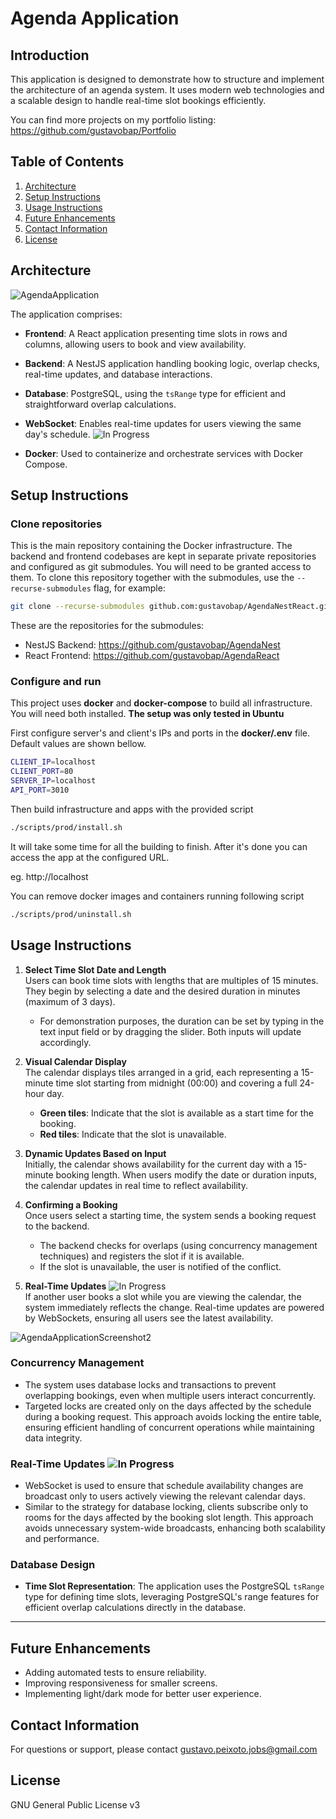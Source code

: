 
# Agenda Application

## Introduction

This application is designed to demonstrate how to structure and implement the architecture of an agenda system. It uses modern web technologies and a scalable design to handle real-time slot bookings efficiently. 

You can find more projects on my portfolio listing: https://github.com/gustavobap/Portfolio

## Table of Contents

1. [Architecture](#architecture)
2. [Setup Instructions](#setup-instructions)
3. [Usage Instructions](#usage-instructions)
4. [Future Enhancements](#future-enhancements)
5. [Contact Information](#contact-information)
6. [License](#license)

## Architecture

![AgendaApplication](https://github.com/user-attachments/assets/91fe171f-5d36-4a42-b42c-b7c17bf5b70a)

The application comprises:
- **Frontend**: A React application presenting time slots in rows and columns, allowing users to book and view availability.
- **Backend**: A NestJS application handling booking logic, overlap checks, real-time updates, and database interactions.
- **Database**: PostgreSQL, using the `tsRange` type for efficient and straightforward overlap calculations.
- **WebSocket**: Enables real-time updates for users viewing the same day's schedule. ![In Progress](https://img.shields.io/badge/In%20Progress-orange?style=flat-square)

- **Docker**: Used to containerize and orchestrate services with Docker Compose.

## Setup Instructions

### Clone repositories

This is the main repository containing the Docker infrastructure. The backend and frontend codebases are kept in separate private repositories and configured as git submodules. You will need to be granted access to them. To clone this repository together with the submodules, use the `--recurse-submodules` flag, for example:

```bash
git clone --recurse-submodules github.com:gustavobap/AgendaNestReact.git
```

These are the repositories for the submodules:
- NestJS Backend: https://github.com/gustavobap/AgendaNest
- React Frontend: https://github.com/gustavobap/AgendaReact

### Configure and run

This project uses **docker** and **docker-compose** to build all infrastructure. You will need both installed.
**The setup was only tested in Ubuntu**

First configure server's and client's IPs and ports in the **docker/.env** file. Default values are shown bellow.

```bash
CLIENT_IP=localhost
CLIENT_PORT=80
SERVER_IP=localhost
API_PORT=3010
```

Then build infrastructure and apps with the provided script 

```bash
./scripts/prod/install.sh
```

It will take some time for all the building to finish. After it's done you can access the app at the configured URL. 

eg. http://localhost 

You can remove docker images and containers running following script

```bash
./scripts/prod/uninstall.sh
```
## Usage Instructions

1. **Select Time Slot Date and Length**  
   Users can book time slots with lengths that are multiples of 15 minutes. They begin by selecting a date and the desired duration in minutes (maximum of 3 days).
   - For demonstration purposes, the duration can be set by typing in the text input field or by dragging the slider. Both inputs will update accordingly.

2. **Visual Calendar Display**  
   The calendar displays tiles arranged in a grid, each representing a 15-minute time slot starting from midnight (00:00) and covering a full 24-hour day.  
   - **Green tiles**: Indicate that the slot is available as a start time for the booking.  
   - **Red tiles**: Indicate that the slot is unavailable.  

3. **Dynamic Updates Based on Input**  
   Initially, the calendar shows availability for the current day with a 15-minute booking length. When users modify the date or duration inputs, the calendar updates in real time to reflect availability.

4. **Confirming a Booking**  
   Once users select a starting time, the system sends a booking request to the backend.  
   - The backend checks for overlaps (using concurrency management techniques) and registers the slot if it is available.  
   - If the slot is unavailable, the user is notified of the conflict.

5. **Real-Time Updates**  ![In Progress](https://img.shields.io/badge/In%20Progress-orange?style=flat-square)  
   If another user books a slot while you are viewing the calendar, the system immediately reflects the change. Real-time updates are powered by WebSockets, ensuring all users see the latest availability.

![AgendaApplicationScreenshot2](https://github.com/user-attachments/assets/0324ab78-a240-4415-9efb-16d49fb1eaf0)

### Concurrency Management
- The system uses database locks and transactions to prevent overlapping bookings, even when multiple users interact concurrently.
- Targeted locks are created only on the days affected by the schedule during a booking request. This approach avoids locking the entire table, ensuring efficient handling of concurrent operations while maintaining data integrity.

### Real-Time Updates ![In Progress](https://img.shields.io/badge/In%20Progress-orange?style=flat-square)
- WebSocket is used to ensure that schedule availability changes are broadcast only to users actively viewing the relevant calendar days.
- Similar to the strategy for database locking, clients subscribe only to rooms for the days affected by the booking slot length. This approach avoids unnecessary system-wide broadcasts, enhancing both scalability and performance.

### Database Design
- **Time Slot Representation**: The application uses the PostgreSQL `tsRange` type for defining time slots, leveraging PostgreSQL's range features for efficient overlap calculations directly in the database.

---

## Future Enhancements
- Adding automated tests to ensure reliability.
- Improving responsiveness for smaller screens.
- Implementing light/dark mode for better user experience.

## Contact Information
For questions or support, please contact gustavo.peixoto.jobs@gmail.com

## License
GNU General Public License v3
